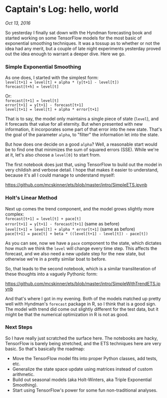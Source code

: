 # Captain's Log: hello, world
*Oct 13, 2016*

So yesterday I finally sat down with the Hyndman forecasting book and started working on some TensorFlow models for the most basic of exponential smoothing techniques. It was a tossup as to whether or not the idea had any merit, but a couple of late night experiments yesterday proved out the idea enough to warrant a deeper dive. Here we go.

### Simple Exponential Smoothing

As one does, I started with the simplest form:<br>
`level[t+1] = level[t] + alpha * (y[t+1] - level[t])`<br>
`forecast[t+h] = level[t]`

Or:<br>
`forecast[t+1] = level[t]`<br>
`error[t+1] = y[t+1] - forecast[t+1]`<br>
`level[t+1] = level[t] + alpha * error[t+1]`

That is to say, the model only maintains a single piece of state (`level`), and it forecasts that value for all eternity. But when presented with new information, it incorporates some part of that error into the new state. That's the goal of the parameter `alpha`, to "filter" the information let into the state.

But how does one decide on a good `alpha`? Well, a reasonable start would be to find one that minimizes the sum of squared errors (SSE). While we're at it, let's also choose a `level[0]` to start from.

The first notebook does just that, using TensorFlow to build out the model in very childish and verbose detail. I hope that makes it easier to understand, because it's all I could manage to understand myself:

https://github.com/mcskinner/ets/blob/master/intro/SimpleETS.ipynb

### Holt's Linear Method

Next up comes the trend component, and the model grows slightly more complex:<br>
`forecast[t+1] = level[t] + pace[t]`<br>
`error[t+1] = y[t+1] - forecast[t+1]` (same as before)<br>
`level[t+1] = level[t] + alpha * error[t+1]` (same as before)<br>
`pace[t+1] = pace[t] + beta * ((level[t+1] - level[t]) - pace[t])`<br>

As you can see, now we have a `pace` component to the state, which dictates how much we think the `level` will change every time step. This affects the forecast, and we also need a new update step for the new state, but otherwise we're in a pretty similar boat to before.

So, that leads to the second notebook, which is a similar transliteration of these thoughts into a vaguely Pythonic form:

https://github.com/mcskinner/ets/blob/master/intro/SimpleWithTrendETS.ipynb

And that's where I got in my evening. Both of the models matched up pretty well with Hyndman's `forecast` package in R, so I think that is a good sign. The model with trend did come out slightly different for the test data, but it might be that the numerical optimization in R is not as good.

### Next Steps

So I have really just scratched the surface here. The notebooks are hacky, TensorFlow is barely being stretched, and the ETS techniques here are very basic. So that's basically the roadmap:

* Move the TensorFlow model fits into proper Python classes, add tests, etc.
* Generalize the state space update using matrices instead of custom arithmetic.
* Build out seasonal models (aka Holt-Winters, aka Triple Exponential Smoothing).
* Start using TensorFlow's power for some fun non-traditional analyses.
